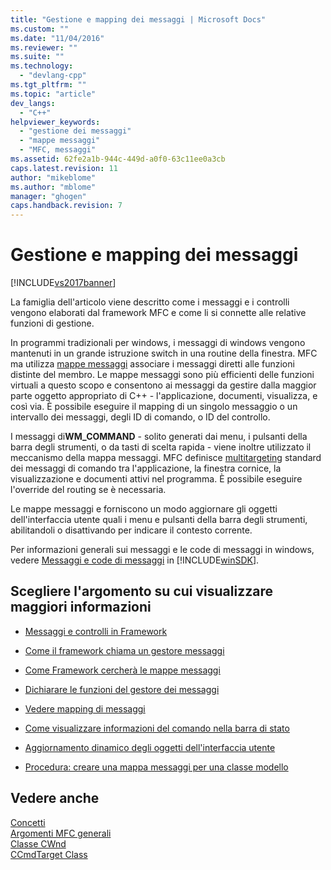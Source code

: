 ```yaml
---
title: "Gestione e mapping dei messaggi | Microsoft Docs"
ms.custom: ""
ms.date: "11/04/2016"
ms.reviewer: ""
ms.suite: ""
ms.technology: 
  - "devlang-cpp"
ms.tgt_pltfrm: ""
ms.topic: "article"
dev_langs: 
  - "C++"
helpviewer_keywords: 
  - "gestione dei messaggi"
  - "mappe messaggi"
  - "MFC, messaggi"
ms.assetid: 62fe2a1b-944c-449d-a0f0-63c11ee0a3cb
caps.latest.revision: 11
author: "mikeblome"
ms.author: "mblome"
manager: "ghogen"
caps.handback.revision: 7
---
```

# Gestione e mapping dei messaggi
[!INCLUDE[vs2017banner](../assembler/inline/includes/vs2017banner.md)]

La famiglia dell'articolo viene descritto come i messaggi e i controlli vengono elaborati dal framework MFC e come li si connette alle relative funzioni di gestione.  
  
 In programmi tradizionali per windows, i messaggi di windows vengono mantenuti in un grande istruzione switch in una routine della finestra.  MFC ma utilizza [mappe messaggi](../mfc/message-categories.md) associare i messaggi diretti alle funzioni distinte del membro.  Le mappe messaggi sono più efficienti delle funzioni virtuali a questo scopo e consentono ai messaggi da gestire dalla maggior parte oggetto appropriato di C\+\+ \- l'applicazione, documenti, visualizza, e così via.  È possibile eseguire il mapping di un singolo messaggio o un intervallo dei messaggi, degli ID di comando, o ID del controllo.  
  
 I messaggi di**WM\_COMMAND** \- solito generati dai menu, i pulsanti della barra degli strumenti, o da tasti di scelta rapida \- viene inoltre utilizzato il meccanismo della mappa messaggi.  MFC definisce [multitargeting](../mfc/command-routing.md) standard dei messaggi di comando tra l'applicazione, la finestra cornice, la visualizzazione e documenti attivi nel programma.  È possibile eseguire l'override del routing se è necessaria.  
  
 Le mappe messaggi e forniscono un modo aggiornare gli oggetti dell'interfaccia utente quali i menu e pulsanti della barra degli strumenti, abilitandoli o disattivando per indicare il contesto corrente.  
  
 Per informazioni generali sui messaggi e le code di messaggi in windows, vedere [Messaggi e code di messaggi](http://msdn.microsoft.com/library/windows/desktop/ms632590) in [!INCLUDE[winSDK](../atl/includes/winsdk_md.md)].  
  
## Scegliere l'argomento su cui visualizzare maggiori informazioni  
  
-   [Messaggi e controlli in Framework](../mfc/messages-and-commands-in-the-framework.md)  
  
-   [Come il framework chiama un gestore messaggi](../mfc/how-the-framework-calls-a-handler.md)  
  
-   [Come Framework cercherà le mappe messaggi](../mfc/how-the-framework-searches-message-maps.md)  
  
-   [Dichiarare le funzioni del gestore dei messaggi](../mfc/declaring-message-handler-functions.md)  
  
-   [Vedere mapping di messaggi](../mfc/reference/mapping-messages-to-functions.md)  
  
-   [Come visualizzare informazioni del comando nella barra di stato](../mfc/how-to-display-command-information-in-the-status-bar.md)  
  
-   [Aggiornamento dinamico degli oggetti dell'interfaccia utente](../mfc/how-to-update-user-interface-objects.md)  
  
-   [Procedura: creare una mappa messaggi per una classe modello](../mfc/how-to-create-a-message-map-for-a-template-class.md)  
  
## Vedere anche  
 [Concetti](../mfc/mfc-concepts.md)   
 [Argomenti MFC generali](../mfc/general-mfc-topics.md)   
 [Classe CWnd](../mfc/reference/cwnd-class.md)   
 [CCmdTarget Class](../mfc/reference/ccmdtarget-class.md)